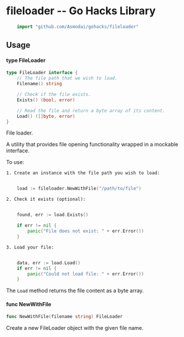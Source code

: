 <!-- -*- Mode: gfm; auto-fill: t; fill-column: 78; -*- -->

# fileloader -- Go Hacks Library

```go
    import "github.com/Asmodai/gohacks/fileloader"
```

## Usage

#### type FileLoader

```go
type FileLoader interface {
	// The file path that we wish to load.
	Filename() string

	// Check if the file exists.
	Exists() (bool, error)

	// Read the file and return a byte array of its content.
	Load() ([]byte, error)
}
```

File loader.

A utility that provides file opening functionality wrapped in a mockable
interface.

To use:

    1. Create an instance with the file path you wish to load:

```go

    load := fileloader.NewWithFile("/path/to/file")

```

    2. Check it exists (optional):

```go

    found, err := load.Exists()

    if err != nil {
    	panic("File does not exist: " + err.Error())
    }

```

    3. Load your file:

```go

    data, err := load.Load()
    if err != nil {
    	panic("Could not load file: " + err.Error())
    }

```

The `Load` method returns the file content as a byte array.

#### func  NewWithFile

```go
func NewWithFile(filename string) FileLoader
```
Create a new FileLoader object with the given file name.
